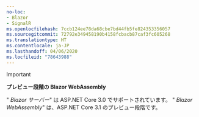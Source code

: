 ```yaml
---
no-loc:
- Blazor
- SignalR
ms.openlocfilehash: 7ccb124ee78da68cbe7bd44fb5fe824353356057
ms.sourcegitcommit: 72792e349458190b4158fcbacb87caf3fc605268
ms.translationtype: HT
ms.contentlocale: ja-JP
ms.lasthandoff: 04/06/2020
ms.locfileid: "78643988"
---
```

> [!IMPORTANT]
> **プレビュー段階の Blazor WebAssembly**
>
> " *Blazor サーバー*" は ASP.NET Core 3.0 でサポートされています。 " *Blazor WebAssembly*" は、ASP.NET Core 3.1 のプレビュー段階です。
